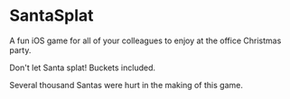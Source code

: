 # SantaSplat

A fun iOS game for all of your colleagues to enjoy at the office Christmas party. 

Don't let Santa splat! Buckets included.

Several thousand Santas were hurt in the making of this game.

